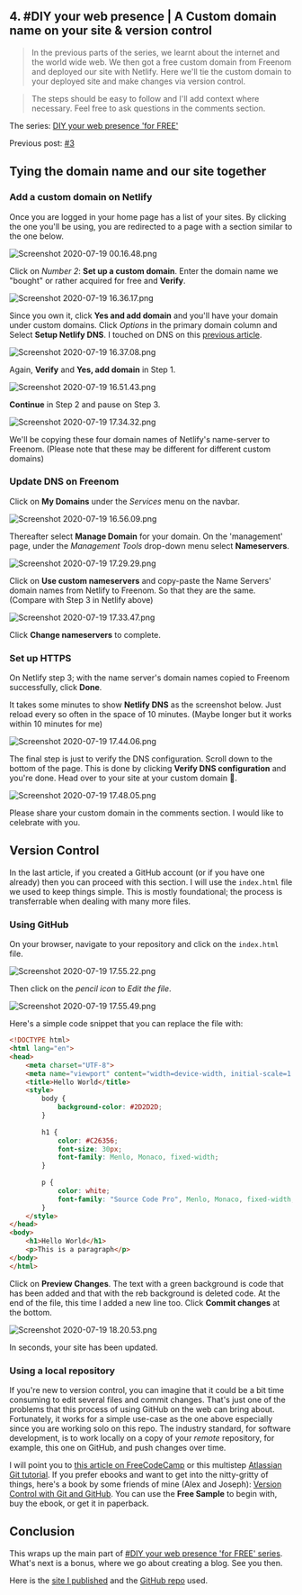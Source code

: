 ## 4. #DIY your web presence | A Custom domain name on your site & version control

> In the previous parts of the series, we learnt about the internet and the world wide web. We then got a free custom domain from Freenom and deployed our site with Netlify. Here we'll tie the custom domain to your deployed site and make changes via version control.

> The steps should be easy to follow and I'll add context where necessary. Feel free to ask questions in the comments section.

The series: [DIY your web presence 'for FREE'](https://hashnode.com/series/diy-your-web-presence-ck7g1z1fe00uands17162bkc4)

Previous post: [#3](https://blog.techkln.org/free-domain-and-landing-page-or-diy-your-web-presence-3-ckcs5vi99005rlvs12hi51vrt)

## Tying the domain name and our site together

### Add a custom domain on Netlify

Once you are logged in your home page has a list of your sites. By clicking the one you'll be using, you are redirected to a page with a section similar to the one below.

![Screenshot 2020-07-19 00.16.48.png](https://cdn.hashnode.com/res/hashnode/image/upload/v1595165515214/_KiQFtPzU.png)

Click on _Number 2_: **Set up a custom domain**. Enter the domain name we "bought" or rather acquired for free and **Verify**.

![Screenshot 2020-07-19 16.36.17.png](https://cdn.hashnode.com/res/hashnode/image/upload/v1595165853368/BNQEygnDL.png)

Since you own it, click **Yes and add domain** and you'll have your domain under custom domains. Click *Options* in the primary domain column and Select **Setup Netlify DNS**. I touched on DNS on this [previous article](https://blog.techkln.org/the-internet-and-domain-names-or-diy-your-web-presence-2-ck9fla6vi06bdcxs11e0oosfd).

![Screenshot 2020-07-19 16.37.08.png](https://cdn.hashnode.com/res/hashnode/image/upload/v1595165866483/gsDkEtuOd.png)

Again, **Verify** and **Yes, add domain**  in Step 1.

![Screenshot 2020-07-19 16.51.43.png](https://cdn.hashnode.com/res/hashnode/image/upload/v1595166750872/RKwvEiHLn.png)

**Continue** in Step 2 and pause on Step 3.

![Screenshot 2020-07-19 17.34.32.png](https://cdn.hashnode.com/res/hashnode/image/upload/v1595169441949/oC2okDgOd.png)

We'll be copying these four domain names of Netlify's name-server to Freenom. (Please note that these may be different for different custom domains)

### Update DNS on Freenom

Click on **My Domains** under the *Services* menu on the navbar. 

![Screenshot 2020-07-19 16.56.09.png](https://cdn.hashnode.com/res/hashnode/image/upload/v1595169117769/XhBst2MtL.png)

Thereafter select **Manage Domain** for your domain. On the 'management' page, under the *Management Tools* drop-down menu select **Nameservers**.

![Screenshot 2020-07-19 17.29.29.png](https://cdn.hashnode.com/res/hashnode/image/upload/v1595169080992/tUPmpBHzJ.png)

Click on **Use custom nameservers** and copy-paste the Name Servers' domain names from Netlify to Freenom. So that they are the same. (Compare with Step 3 in Netlify above)

![Screenshot 2020-07-19 17.33.47.png](https://cdn.hashnode.com/res/hashnode/image/upload/v1595169407707/H8ZKj6Flu.png)

Click **Change nameservers** to complete.

### Set up HTTPS

On Netlify step 3; with the name server's domain names copied to Freenom successfully, click **Done**.

It takes some minutes to show **Netlify DNS** as the screenshot below. Just reload every so often in the space of 10 minutes. (Maybe longer but it works within 10 minutes for me)

![Screenshot 2020-07-19 17.44.06.png](https://cdn.hashnode.com/res/hashnode/image/upload/v1595170038906/fWFyzr18U.png)

The final step is just to verify the DNS configuration. Scroll down to the bottom of the page. This is done by clicking **Verify DNS configuration** and you're done. Head over to your site at your custom domain 🎉.

![Screenshot 2020-07-19 17.48.05.png](https://cdn.hashnode.com/res/hashnode/image/upload/v1595170128209/IbLErdXwW.png)

Please share your custom domain in the comments section. I would like to celebrate with you.

## Version Control

In the last article, if you created a GitHub account (or if you have one already) then you can proceed with this section. I will use the `index.html` file we used to keep things simple. This is mostly foundational; the process is transferrable when dealing with many more files.

### Using GitHub

On your browser, navigate to your repository and click on the `index.html` file.

![Screenshot 2020-07-19 17.55.22.png](https://cdn.hashnode.com/res/hashnode/image/upload/v1595171617544/tu2l-1oYk.png)

Then click on the *pencil icon* to *Edit the file*.

![Screenshot 2020-07-19 17.55.49.png](https://cdn.hashnode.com/res/hashnode/image/upload/v1595171675743/55U1DxEG7.png)

Here's a simple code snippet that you can replace the file with:

```html
<!DOCTYPE html>
<html lang="en">
<head>
    <meta charset="UTF-8">
    <meta name="viewport" content="width=device-width, initial-scale=1.0">
    <title>Hello World</title>
    <style>
        body {
            background-color: #2D2D2D;
        }
    
        h1 {
            color: #C26356;
            font-size: 30px;
            font-family: Menlo, Monaco, fixed-width;
        }
    
        p {
            color: white;
            font-family: "Source Code Pro", Menlo, Monaco, fixed-width;
        }
    </style>
</head>
<body>
    <h1>Hello World</h1>
    <p>This is a paragraph</p>
</body>
</html>

```

Click on **Preview Changes**. The text with a green background is code that has been added and that with the reb background is deleted code. At the end of the file, this time I added a new line too. Click **Commit changes** at the bottom.

![Screenshot 2020-07-19 18.20.53.png](https://cdn.hashnode.com/res/hashnode/image/upload/v1595172065256/r8gTOiNsI.png)

In seconds, your site has been updated.

### Using a local repository

If you're new to version control, you can imagine that it could be a bit time consuming to edit several files and commit changes. That's just one of the problems that this process of using GitHub on the web can bring about. Fortunately, it works for a simple use-case as the one above especially since you are working solo on this repo. The industry standard, for software development, is to work locally on a copy of your *remote* repository, for example, this one on GitHub, and push changes over time.

I will point you to [this article on FreeCodeCamp](https://www.freecodecamp.org/news/learn-the-basics-of-git-in-under-10-minutes-da548267cc91/) or this multistep [Atlassian Git tutorial](https://www.atlassian.com/git). If you prefer ebooks and want to get into the nitty-gritty of things, here's a book by some friends of mine (Alex and Joseph): [Version Control with Git and GitHub](https://subscription.packtpub.com/book/application_development/9781789808971). You can use the **Free Sample** to begin with, buy the ebook, or get it in paperback.

## Conclusion

This wraps up the main part of [#DIY your web presence 'for FREE' series](https://hashnode.com/series/diy-your-web-presence-ck7g1z1fe00uands17162bkc4). What's next is a bonus, where we go about creating a blog. See you then.

Here is the [site I published](https://stanmd.ga/) and the [GitHub repo](https://github.com/NdagiStanley/index) used.
